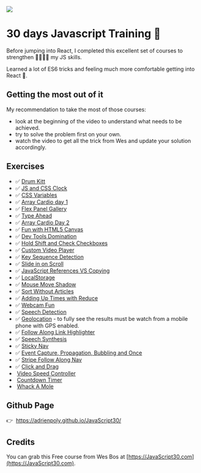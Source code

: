 ![](http://res.cloudinary.com/adrien/image/upload/c_scale,q_auto,w_900/v1510569745/profile/0_Co9Hk-VtMLfM08KH.png)


# 30 days Javascript Training :punch:

Before jumping into React, I completed this excellent set of courses to strengthen 💪💪💪💪 my JS skills.


Learned a lot of ES6 tricks and feeling much more comfortable getting into React 🚀.

## Getting the most out of it

My recommendation to take the most of those courses:
* look at the beginning of the video to understand what needs to be achieved.
* try to solve the problem first on your own.
* watch the video to get all the trick from Wes and update your solution accordingly.


## Exercises
- ✅&nbsp;[Drum Kitt](./01%20-%20JavaScript%20Drum%20Kit/index-START.html)  
- ✅&nbsp;[JS and CSS Clock](./02%20-%20JS%20and%20CSS%20Clock/index-START.html)
- ✅&nbsp;[CSS Variables](./03%20-%20CSS%20Variables/index-with-css-variable.html)
- ✅&nbsp;[Array Cardio day 1](./04%20-%20Array%20Cardio%20Day%201/index-START.html)
- ✅&nbsp;[Flex Panel Gallery](./05%20-%20Flex%20Panel%20Gallery/index-START.html)
- ✅&nbsp;[Type Ahead](./06%20-%20Type%20Ahead/index-START.html)
- ✅&nbsp;[Array Cardio Day 2](./07%20-%20Array%20Cardio%20Day%202/index-START.html)
- ✅&nbsp;[Fun with HTML5 Canvas](./08%20-%20Fun%20with%20HTML5%20Canvas/index-START.html)
- ✅&nbsp;[Dev Tools Domination](./09%20-%20Dev%20Tools%20Domination/index-START.html)
- ✅&nbsp;[Hold Shift and Check Checkboxes](./10%20-%20Hold%20Shift%20and%20Check%20Checkboxes/index-START.html)
- ✅&nbsp;[Custom Video Player](./11%20-%20Custom%20Video%20Player/index.html)
- ✅&nbsp;[Key Sequence Detection](./12%20-%20Key%20Sequence%20Detection/index-START.html)
- ✅&nbsp;[Slide in on Scroll](./13%20-%20Slide%20in%20on%20Scroll/index-START.html)
- ✅&nbsp;[JavaScript References VS Copying](./14%20-%20JavaScript%20References%20VS%20Copying/index-START.html)
- ✅&nbsp;[LocalStorage](./15%20-%20LocalStorage/index-START.html)
- ✅&nbsp;[Mouse Move Shadow](./16%20-%20Mouse%20Move%20Shadow/index-start.html)
- ✅&nbsp;[Sort Without Articles](./17%20-%20Sort%20Without%20Articles/index-START.html)
- ✅&nbsp;[Adding Up Times with Reduce](./18%20-%20Adding%20Up%20Times%20with%20Reduce/index-START.html)
- ✅&nbsp;[Webcam Fun](./19%20-%20Webcam%20Fun/index.html)
- ✅&nbsp;[Speech Detection](./19%20-%20Webcam%20Fun/index.html)
- ✅&nbsp;[Geolocation](./21%20-%20Geolocation/index-START.html) - to fully see the results must be watch from a mobile phone with GPS enabled.
- ✅&nbsp;[Follow Along Link Highlighter](./22%20-%20Follow%20Along%20Link%20Highlighter/index-START.html)
- ✅&nbsp;[Speech Synthesis](./23%20-%20Speech%20Synthesis/index-START.html)
- ✅&nbsp;[Sticky Nav](./24%20-%20Sticky%20Nav/index-START.html)
- ✅&nbsp;[Event Capture, Propagation, Bubbling and Once](./25%20-%20Event%20Capture%2C%20Propagation%2C%20Bubbling%20and%20Once/index-START.html)
- ✅&nbsp;[Stripe Follow Along Nav](./26%20-%20Stripe%20Follow%20Along%20Nav/index-START.html)
- ✅&nbsp;[Click and Drag](./27%20-%20Click%20and%20Drag/index-START.html)
- &nbsp;[Video Speed Controller]()
- &nbsp;[Countdown Timer]()
- &nbsp;[Whack A Mole]()

## Github Page

👉&nbsp;&nbsp;https://adrienpoly.github.io/JavaScript30/

## Credits
You can grab this Free course from Wes Bos at [https://JavaScript30.com](https://JavaScript30.com).
